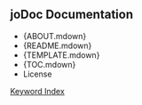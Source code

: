 <!-- setting special stuff for use in a frameset -->
<base target="content"/>
<link rel="stylesheet" type="text/css" href="contents.css"/>

<!-- markdown-based, put anything you want -->
<!-- replace {path} to match your project -->
<!-- works with joDoc autolink, so can manually -->
<!-- put keywords from docs directly here, like -->
<!-- "License" below  -->

joDoc Documentation
-------------------

- {ABOUT.mdown}
- {README.mdown}
- {TEMPLATE.mdown}
- {TOC.mdown}
- License

[Keyword Index](./_index.html)
